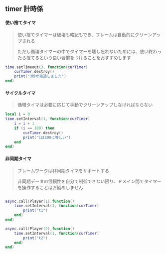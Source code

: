 ## timer 計時係

#### 使い捨てタイマ

>使い捨てタイマーは破壊も略記もでき、フレームは自動的にクリーンアップされる
>
>ただし循環タイマーの中でタイマーを壊し忘れないためには、使い終わったら捨てるという良い習慣をつけることをおすすめします

```lua
time.setTimeout(3, function(curTimer)
    curTimer.destroy()
    print("3秒が経過しました")
end)
```

#### サイクルタイマ

> 循環タイマは必要に応じて手動でクリーンアップしなければならない

```lua
local i = 0
time.setInterval(1, function(curTimer)
    i = i + 1
    if (i == 100) then
        curTimer.destroy()
        print("iは100に等しい")
    end
end)
```

#### 非同期タイマ

> フレームワークは非同期タイマをサポートする
>
> 非同期データの信頼性を自分で制御できない限り、ドメイン間でタイマーを操作することはお勧めしません

```lua

async.call(Player(1),function()
    time.setInterval(1, function(curTimer)
        print("t1")
    end)
end)

async.call(Player(2),function()
    time.setInterval(1, function(curTimer)
        print("t2")
    end)
end)

```
